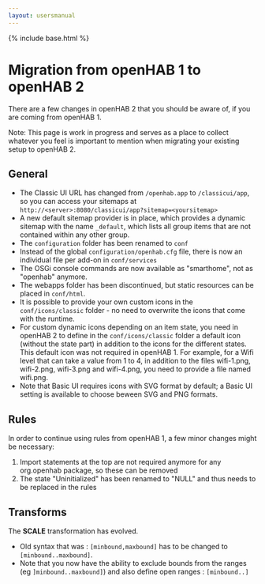 ```yaml
---
layout: usersmanual
---
```


{% include base.html %}

# Migration from openHAB 1 to openHAB 2

There are a few changes in openHAB 2 that you should be aware of, if you are coming from openHAB 1.

Note: This page is work in progress and serves as a place to collect whatever you feel is important to mention when migrating your existing setup to openHAB 2.

## General

 - The Classic UI URL has changed from `/openhab.app` to `/classicui/app`, so you can access your sitemaps at `http://<server>:8080/classicui/app?sitemap=<yoursitemap>`
 - A new default sitemap provider is in place, which provides a dynamic sitemap with the name `_default`, which lists all group items that are not contained within any other group.
 - The `configuration` folder has been renamed to `conf`
 - Instead of the global `configuration/openhab.cfg` file, there is now an individual file per add-on in `conf/services`
 - The OSGi console commands are now available as "smarthome", not as "openhab" anymore.
 - The webapps folder has been discontinued, but static resources can be placed in `conf/html`.
 - It is possible to provide your own custom icons in the `conf/icons/classic` folder - no need to overwrite the icons that come with the runtime.
 - For custom dynamic icons depending on an item state, you need in openHAB 2 to define in the `conf/icons/classic` folder a default icon (without the state part) in addition to the icons for the different states. This default icon was not required in openHAB 1. For example, for a Wifi level that can take a value from 1 to 4, in addition to the files wifi-1.png, wifi-2.png, wifi-3.png and wifi-4.png, you need to provide a file named wifi.png.
 - Note that Basic UI requires icons with SVG format by default; a Basic UI setting is available to choose beween SVG and PNG formats.

## Rules

In order to continue using rules from openHAB 1, a few minor changes might be necessary:

1. Import statements at the top are not required anymore for any org.openhab package, so these can be removed
1. The state "Uninitialized" has been renamed to "NULL" and thus needs to be replaced in the rules

## Transforms

The **SCALE** transformation has evolved. 
 - Old syntax that was : `[minbound,maxbound]` has to be changed to `[minbound..maxbound]`. 
 - Note that you now have the ability to exclude bounds from the ranges (eg `]minbound..maxbound]`) and also define open ranges : `[minbound..]`
